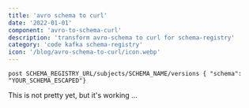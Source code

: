 ```yaml
---
title: 'avro schema to curl'
date: '2022-01-01'
component: 'avro-to-schema-curl'
description: 'transform avro-schema to curl for schema-registry'
category: 'code kafka schema-registry'
icon: '/blog/avro-schema-to-curl/icon.webp'
---
```

```
post SCHEMA_REGISTRY_URL/subjects/SCHEMA_NAME/versions { "schema": "YOUR_SCHEMA_ESCAPED"}
```

This is not pretty yet, but it's working ...

